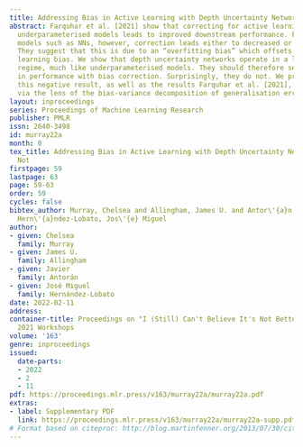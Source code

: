 ```yaml
---
title: Addressing Bias in Active Learning with Depth Uncertainty Networks... or Not
abstract: Farquhar et al. [2021] show that correcting for active learning bias with
  underparameterised models leads to improved downstream performance. For overparameterised
  models such as NNs, however, correction leads either to decreased or unchanged performance.
  They suggest that this is due to an “overfitting bias” which offsets the active
  learning bias. We show that depth uncertainty networks operate in a low overfitting
  regime, much like underparameterised models. They should therefore see an increase
  in performance with bias correction. Surprisingly, they do not. We propose that
  this negative result, as well as the results Farquhar et al. [2021], can be explained
  via the lens of the bias-variance decomposition of generalisation error.
layout: inproceedings
series: Proceedings of Machine Learning Research
publisher: PMLR
issn: 2640-3498
id: murray22a
month: 0
tex_title: Addressing Bias in Active Learning with Depth Uncertainty Networks... or
  Not
firstpage: 59
lastpage: 63
page: 59-63
order: 59
cycles: false
bibtex_author: Murray, Chelsea and Allingham, James U. and Antor\'{a}n, Javier and
  Hern\'{a}ndez-Lobato, Jos\'{e} Miguel
author:
- given: Chelsea
  family: Murray
- given: James U.
  family: Allingham
- given: Javier
  family: Antorán
- given: José Miguel
  family: Hernández-Lobato
date: 2022-02-11
address:
container-title: Proceedings on "I (Still) Can't Believe It's Not Better!" at NeurIPS
  2021 Workshops
volume: '163'
genre: inproceedings
issued:
  date-parts:
  - 2022
  - 2
  - 11
pdf: https://proceedings.mlr.press/v163/murray22a/murray22a.pdf
extras:
- label: Supplementary PDF
  link: https://proceedings.mlr.press/v163/murray22a/murray22a-supp.pdf
# Format based on citeproc: http://blog.martinfenner.org/2013/07/30/citeproc-yaml-for-bibliographies/
---
```

